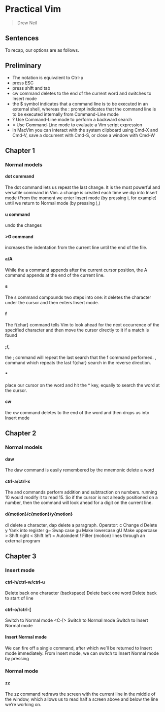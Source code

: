 # Practical Vim
> Drew Neil

## Sentences

To recap, our options are as follows.

## Preliminary
- The <C-p> notation is equivalent to Ctrl-p
- <CR> press ESC
- <S-TAP> press shift and tab
- cw command deletes to the end of the current word and switches to Insert mode
- the $ symbol indicates that a command line is to be executed in an external shell, whereas the : prompt indicates that the command line is to be executed internally from Command-Line mode
- ? Use Command-Line mode to perform a backward search
- = Use Command-Line mode to evaluate a Vim script expression
- in MacVim you can interact with the system clipboard using Cmd-X and Cmd-V, save a document with Cmd-S, or close a window with Cmd-W

## Chapter 1

###  Normal models
#### dot command
The dot command lets us repeat the last change. It is the most powerful and versatile command in Vim. a change is created each time we dip into Insert mode (From the moment we enter Insert mode (by pressing i, for example) until we return to Normal mode (by pressing <Esc>),)

#### u command
undo the changes

#### >G command
increases the indentation from the current line until the end of the file.

#### a/A
While the a command appends after the current cursor position, the A command appends at the end of the current line.

#### s
The s command compounds two steps into one: it deletes the character under the cursor and then enters Insert mode.

#### f
The f{char} command tells Vim to look ahead for the next occurrence of the specified character and then move the cursor directly to it if a match is found

#### ;/,
the ; command will repeat the last search that the f command performed.
, command which repeats the last f{char} search in the reverse direction.

#### *
place our cursor on the word and hit the * key, equally to search the word at the cursor.

#### cw
the cw command deletes to the end of the word and then drops us into Insert mode

## Chapter 2

###  Normal models

#### daw
The daw command is easily remembered by the mnemonic delete a word

#### ctrl-a/ctrl-x
The <C-a> and <C-x> commands perform addition and subtraction on numbers. running 10<C-a> would modify it to read 15. So if the cursor is not already positioned
on a number, then the <C-a> command will look ahead for a digit on the current
line.

#### d{motion}/c{motion}/y{motion}
dl delete a character, dap delete a paragraph. Operator:
c Change
d Delete
y Yank into register
g~ Swap case
gu Make lowercase
gU Make uppercase
\> Shift right
< Shift left
= Autoindent
! Filter {motion} lines through an external program

## Chapter 3

### Insert mode

#### ctrl-h/ctrl-w/ctrl-u
<C-h> Delete back one character (backspace)
<C-w> Delete back one word
<C-u> Delete back to start of line

#### ctrl-o/<ESC>/ctrl-[
<Esc> Switch to Normal mode
<C-[> Switch to Normal mode
<C-o> Switch to Insert Normal mode

#### Insert Normal mode
We can fire off a single command, after which we’ll be returned to
Insert mode immediately. From Insert mode, we can switch to Insert Normal
mode by pressing <C-o>

### Normal mode

#### zz
The zz command redraws
the screen with the current line in the middle of the window, which allows
us to read half a screen above and below the line we’re working on.
